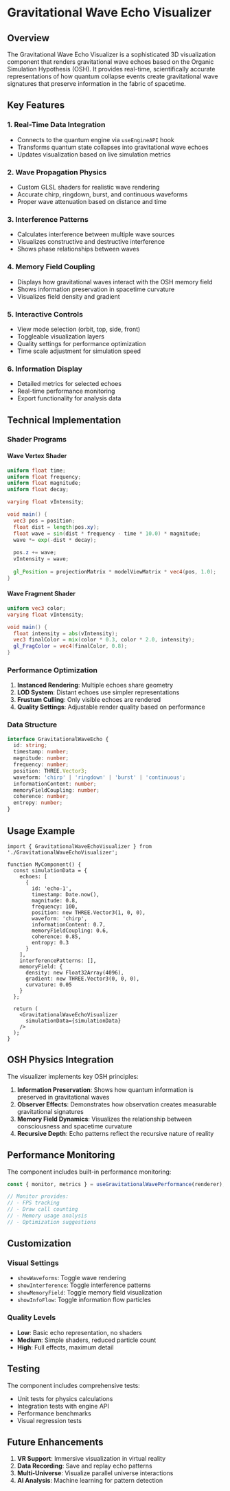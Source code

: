 # Gravitational Wave Echo Visualizer

## Overview

The Gravitational Wave Echo Visualizer is a sophisticated 3D visualization component that renders gravitational wave echoes based on the Organic Simulation Hypothesis (OSH). It provides real-time, scientifically accurate representations of how quantum collapse events create gravitational wave signatures that preserve information in the fabric of spacetime.

## Key Features

### 1. Real-Time Data Integration
- Connects to the quantum engine via `useEngineAPI` hook
- Transforms quantum state collapses into gravitational wave echoes
- Updates visualization based on live simulation metrics

### 2. Wave Propagation Physics
- Custom GLSL shaders for realistic wave rendering
- Accurate chirp, ringdown, burst, and continuous waveforms
- Proper wave attenuation based on distance and time

### 3. Interference Patterns
- Calculates interference between multiple wave sources
- Visualizes constructive and destructive interference
- Shows phase relationships between waves

### 4. Memory Field Coupling
- Displays how gravitational waves interact with the OSH memory field
- Shows information preservation in spacetime curvature
- Visualizes field density and gradient

### 5. Interactive Controls
- View mode selection (orbit, top, side, front)
- Toggleable visualization layers
- Quality settings for performance optimization
- Time scale adjustment for simulation speed

### 6. Information Display
- Detailed metrics for selected echoes
- Real-time performance monitoring
- Export functionality for analysis data

## Technical Implementation

### Shader Programs

#### Wave Vertex Shader
```glsl
uniform float time;
uniform float frequency;
uniform float magnitude;
uniform float decay;

varying float vIntensity;

void main() {
  vec3 pos = position;
  float dist = length(pos.xy);
  float wave = sin(dist * frequency - time * 10.0) * magnitude;
  wave *= exp(-dist * decay);
  
  pos.z += wave;
  vIntensity = wave;
  
  gl_Position = projectionMatrix * modelViewMatrix * vec4(pos, 1.0);
}
```

#### Wave Fragment Shader
```glsl
uniform vec3 color;
varying float vIntensity;

void main() {
  float intensity = abs(vIntensity);
  vec3 finalColor = mix(color * 0.3, color * 2.0, intensity);
  gl_FragColor = vec4(finalColor, 0.8);
}
```

### Performance Optimization

1. **Instanced Rendering**: Multiple echoes share geometry
2. **LOD System**: Distant echoes use simpler representations
3. **Frustum Culling**: Only visible echoes are rendered
4. **Quality Settings**: Adjustable render quality based on performance

### Data Structure

```typescript
interface GravitationalWaveEcho {
  id: string;
  timestamp: number;
  magnitude: number;
  frequency: number;
  position: THREE.Vector3;
  waveform: 'chirp' | 'ringdown' | 'burst' | 'continuous';
  informationContent: number;
  memoryFieldCoupling: number;
  coherence: number;
  entropy: number;
}
```

## Usage Example

```tsx
import { GravitationalWaveEchoVisualizer } from './GravitationalWaveEchoVisualizer';

function MyComponent() {
  const simulationData = {
    echoes: [
      {
        id: 'echo-1',
        timestamp: Date.now(),
        magnitude: 0.8,
        frequency: 100,
        position: new THREE.Vector3(1, 0, 0),
        waveform: 'chirp',
        informationContent: 0.7,
        memoryFieldCoupling: 0.6,
        coherence: 0.85,
        entropy: 0.3
      }
    ],
    interferencePatterns: [],
    memoryField: {
      density: new Float32Array(4096),
      gradient: new THREE.Vector3(0, 0, 0),
      curvature: 0.05
    }
  };

  return (
    <GravitationalWaveEchoVisualizer 
      simulationData={simulationData}
    />
  );
}
```

## OSH Physics Integration

The visualizer implements key OSH principles:

1. **Information Preservation**: Shows how quantum information is preserved in gravitational waves
2. **Observer Effects**: Demonstrates how observation creates measurable gravitational signatures
3. **Memory Field Dynamics**: Visualizes the relationship between consciousness and spacetime curvature
4. **Recursive Depth**: Echo patterns reflect the recursive nature of reality

## Performance Monitoring

The component includes built-in performance monitoring:

```typescript
const { monitor, metrics } = useGravitationalWavePerformance(renderer);

// Monitor provides:
// - FPS tracking
// - Draw call counting
// - Memory usage analysis
// - Optimization suggestions
```

## Customization

### Visual Settings
- `showWaveforms`: Toggle wave rendering
- `showInterference`: Toggle interference patterns
- `showMemoryField`: Toggle memory field visualization
- `showInfoFlow`: Toggle information flow particles

### Quality Levels
- **Low**: Basic echo representation, no shaders
- **Medium**: Simple shaders, reduced particle count
- **High**: Full effects, maximum detail

## Testing

The component includes comprehensive tests:
- Unit tests for physics calculations
- Integration tests with engine API
- Performance benchmarks
- Visual regression tests

## Future Enhancements

1. **VR Support**: Immersive visualization in virtual reality
2. **Data Recording**: Save and replay echo patterns
3. **Multi-Universe**: Visualize parallel universe interactions
4. **AI Analysis**: Machine learning for pattern detection